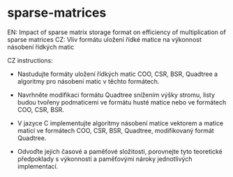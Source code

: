 sparse-matrices
============================

EN: Impact of sparse matrix storage format on efficiency of multiplication of sparse matrices
CZ: Vliv formátu uložení řídké matice na výkonnost násobení řídkých matic

CZ instructions:
 * Nastudujte formáty uložení řídkých matic COO, CSR, BSR, Quadtree a algoritmy
   pro násobení matic v těchto formátech.
 
 * Navrhněte modifikaci formátu Quadtree snížením výšky stromu, listy budou
   tvořeny podmaticemi ve formátu husté matice nebo ve formátech COO, CSR, BSR.

 * V jazyce C implementujte algoritmy násobení matice vektorem a matice maticí
   ve formátech COO, CSR, BSR, Quadtree, modifikovaný formát Quadtree.

 * Odvoďte jejich časové a paměťové složitosti, porovnejte tyto teoretické
   předpoklady s výkonností a paměťovými nároky jednotlivých implementací.